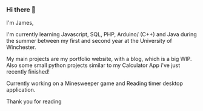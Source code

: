 ### Hi there 👋

I'm James,

I'm currently learning Javascript, SQL, PHP, Arduino/ (C++) and Java during the summer between my first and second year at the University of Winchester.

My main projects are my portfolio website, with a blog, which is a big WIP. Also some small python projects similar to my Calculator App i've just recently finished!

Currently working on a Minesweeper game and Reading timer desktop application.

Thank you for reading

<!--
**JumesP/JumesP** is a ✨ _special_ ✨ repository because its `README.md` (this file) appears on your GitHub profile.

Here are some ideas to get you started:

- 🔭 I’m currently working on ...
- 🌱 I’m currently learning ...
- 👯 I’m looking to collaborate on ...
- 🤔 I’m looking for help with ...
- 💬 Ask me about ...
- 📫 How to reach me: ...
- 😄 Pronouns: ...
- ⚡ Fun fact: ...
-->
